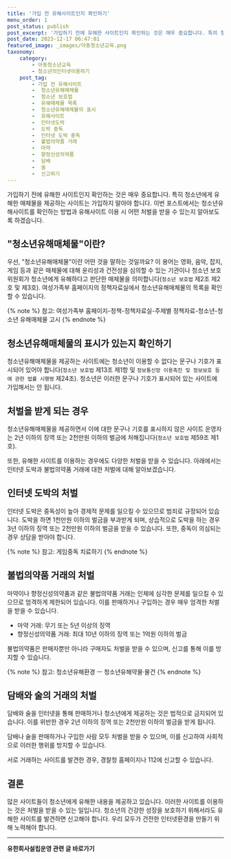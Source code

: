 ```yaml
---
title: '가입 전 유해사이트인지 확인하기'
menu_order: 1
post_status: publish
post_excerpt: '가입하기 전에 유해한 사이트인지 확인하는 것은 매우 중요합니다. 특히 청소년에게 유해한 매체물을 제공하는 사이트는 가입하지 말아야 합니다. 이번 포스트에서는 청소년유해사이트를 확인하는 방법과 유해사이트 이용 시 어떤 처벌을 받을 수 있는지 알아보도록 하겠습니다.'
post_date: 2023-12-17 06:47:01
featured_image: _images/아동청소년교육.png
taxonomy:
    category:
        - 아동청소년교육
        - 청소년의인터넷이용하기
    post_tag:
        - 가입 전 유해사이트
        -  청소년유해매체물
        -  청소년 보호법
        -  유해매체물 목록
        -  청소년유해매체물의 표시
        -  유해사이트
        -  인터넷도박
        -  도박 중독
        -  인터넷 도박 중독
        -  불법의약품 거래
        -  마약
        -  향정신성의약품
        -  담배
        -  술
        -  신고하기
---
```



가입하기 전에 유해한 사이트인지 확인하는 것은 매우 중요합니다. 특히 청소년에게 유해한 매체물을 제공하는 사이트는 가입하지 말아야 합니다. 이번 포스트에서는 청소년유해사이트를 확인하는 방법과 유해사이트 이용 시 어떤 처벌을 받을 수 있는지 알아보도록 하겠습니다.

## "청소년유해매체물"이란?

우선, "청소년유해매체물"이란 어떤 것을 말하는 것일까요? 이 용어는 영화, 음악, 잡지, 게임 등과 같은 매체물에 대해 윤리성과 건전성을 심의할 수 있는 기관이나 청소년 보호위원회가 청소년에게 유해하다고 판단한 매체물을 의미합니다(`청소년 보호법` 제2조 제2호 및 제3호). 여성가족부 홈페이지의 정책자료실에서 청소년유해매체물의 목록을 확인할 수 있습니다.

{% note %}
참고: 여성가족부 홈페이지-정책-정책자료실-주제별 정책자료-청소년-청소년 유해매체물 고시
{% endnote %}

## 청소년유해매체물의 표시가 있는지 확인하기

청소년유해매체물을 제공하는 사이트에는 청소년이 이용할 수 없다는 문구나 기호가 표시되어 있어야 합니다(`청소년 보호법` 제13조 제1항 및 `정보통신망 이용촉진 및 정보보호 등에 관한 법률 시행령` 제24조). 청소년은 이러한 문구나 기호가 표시되어 있는 사이트에 가입해서는 안 됩니다.

## 처벌을 받게 되는 경우

청소년유해매체물을 제공하면서 이에 대한 문구나 기호를 표시하지 않은 사이트 운영자는 2년 이하의 징역 또는 2천만원 이하의 벌금에 처해집니다(`청소년 보호법` 제59조 제1호).

또한, 유해한 사이트를 이용하는 경우에도 다양한 처벌을 받을 수 있습니다. 아래에서는 인터넷 도박과 불법의약품 거래에 대한 처벌에 대해 알아보겠습니다.

## 인터넷 도박의 처벌

인터넷 도박은 중독성이 높아 경제적 문제를 일으킬 수 있으므로 범죄로 규정되어 있습니다. 도박을 하면 1천만원 이하의 벌금을 부과받게 되며, 상습적으로 도박을 하는 경우 3년 이하의 징역 또는 2천만원 이하의 벌금을 받을 수 있습니다. 또한, 중독이 의심되는 경우 상담을 받아야 합니다.

{% note %}
참고: 게임중독 치료하기
{% endnote %}

## 불법의약품 거래의 처벌

마약이나 향정신성의약품과 같은 불법의약품 거래는 인체에 심각한 문제를 일으킬 수 있으므로 엄격하게 제한되어 있습니다. 이를 판매하거나 구입하는 경우 매우 엄격한 처벌을 받을 수 있습니다.

- 마약 거래: 무기 또는 5년 이상의 징역
- 향정신성의약품 거래: 최대 10년 이하의 징역 또는 1억원 이하의 벌금

불법의약품은 판매자뿐만 아니라 구매자도 처벌을 받을 수 있으며, 신고를 통해 이를 방지할 수 있습니다.

{% note %}
참고: 청소년유해환경 ㅡ 청소년유해약물·물건
{% endnote %}

## 담배와 술의 거래의 처벌

담배와 술을 인터넷을 통해 판매하거나 청소년에게 제공하는 것은 법적으로 금지되어 있습니다. 이를 위반한 경우 2년 이하의 징역 또는 2천만원 이하의 벌금을 받게 됩니다.

담배나 술을 판매하거나 구입한 사람 모두 처벌을 받을 수 있으며, 이를 신고하여 사회적으로 이러한 행위를 방지할 수 있습니다.

서로 거래하는 사이트를 발견한 경우, 경찰청 홈페이지나 112에 신고할 수 있습니다.

## 결론

많은 사이트들이 청소년에게 유해한 내용을 제공하고 있습니다. 이러한 사이트를 이용하는 것은 처벌을 받을 수 있는 일입니다. 청소년의 건강한 성장을 보호하기 위해서라도 유해한 사이트를 발견하면 신고해야 합니다. 우리 모두가 건전한 인터넷환경을 만들기 위해 노력해야 합니다.


<!-- wp:separator -->
<hr class="wp-block-separator has-alpha-channel-opacity"/>
<!-- /wp:separator -->

<!-- wp:group {"backgroundColor":"base","layout":{"type":"constrained"}} -->
<div class="wp-block-group has-base-background-color has-background"><!-- wp:paragraph {"align":"center","fontSize":"medium"} -->
<p class="has-text-align-center has-large-font-size"><strong>유한회사설립운영 관련 글 바로가기</strong></p>
<!-- /wp:paragraph -->


<!-- wp:latest-posts
{"categories":[{"id":27282,"count":19,"description":"","link":"https://uknowlaw.com/category/%ec%9c%a0%ed%95%9c%ed%9a%8c%ec%82%ac%ec%84%a4%eb%a6%bd%ec%9a%b4%ec%98%81/","name":"유한회사설립운영","slug":"유한회사설립운영","taxonomy":"category","parent":0,"meta":[],"_links":{"self":[{"href":"https://uknowlaw.com/wp-json/wp/v2/categories/27282"}],"collection":[{"href":"https://uknowlaw.com/wp-json/wp/v2/categories"}],"about":[{"href":"https://uknowlaw.com/wp-json/wp/v2/taxonomies/category"}],"wp:post_type":[{"href":"https://uknowlaw.com/wp-json/wp/v2/posts?categories=27282"}],"curies":[{"name":"wp","href":"https://api.w.org/{rel}","templated":true}]}}],"postsToShow":100,"excerptLength":28,"postLayout":"grid","columns":2,"featuredImageAlign":"left","featuredImageSizeSlug":"large","fontSize":"small"} /--></div>
<!-- /wp:group -->